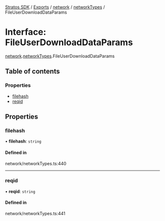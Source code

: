 [Stratos SDK](../README.md) / [Exports](../modules.md) / [network](../modules/network.md) / [networkTypes](../modules/network.networkTypes.md) / FileUserDownloadDataParams

# Interface: FileUserDownloadDataParams

[network](../modules/network.md).[networkTypes](../modules/network.networkTypes.md).FileUserDownloadDataParams

## Table of contents

### Properties

- [filehash](network.networkTypes.FileUserDownloadDataParams.md#filehash)
- [reqid](network.networkTypes.FileUserDownloadDataParams.md#reqid)

## Properties

### filehash

• **filehash**: `string`

#### Defined in

network/networkTypes.ts:440

___

### reqid

• **reqid**: `string`

#### Defined in

network/networkTypes.ts:441
